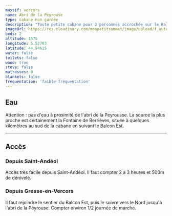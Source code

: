 ```yaml
---
massif: vercors
name: Abri de la Peyrouse
type: cabane non gardée
description: "Toute petite cabane pour 2 personnes accrochée sur le Balcon Est du Vercors. On y trouve le strict minimum : un lit superposé en bois de 70-80cm de large, une table et un banc. Il y a également un espace plat à l'arrière de la cabane qui permet de pouvoir planter une tente (très rare dans ce secteur). Le cadre autour de l'abris de la Peyrouse est exceptionnel : vue sur les falaises du Vercors, la vallée de Gresse-en-Vercors et les Écrins. Une très belle escale pour les randonneurs qui s'engagent sur la traversée du Vercors par le balcon Est."
imageUrl: https://res.cloudinary.com/monpetitsommet/image/upload/f_auto,q_auto/v1619862238/vercors/abris-peyrousse_osdbqk.jpg
beds: 2
altitude: 1575
longitude: 5.52703
latitude: 44.94615
water: false
toilets: false
wood: true
stove: false
matresses: 0
blankets: false
frequentation: 'faible fréquentation'
---
```


## Eau

Attention : pas d'eau à proximité de l'abri de la Peyrousse. La source la plus proche est certainement la Fontaine de Berrièves, située à quelques kilomètres au sud de la cabane en suivant le Balcon Est.

---

## Accès

### Depuis Saint-Andéol

Accès très facile depuis Saint-Andéol. Il faut compter 2 à 3 heures et 500m de dénivelé.

### Depuis Gresse-en-Vercors

Il faut rejoindre le sentier du Balcon Est, puis le suivre vers le Nord jusqu'à l'abri de la Peyrouse. Compter environ 1/2 journée de marche.
